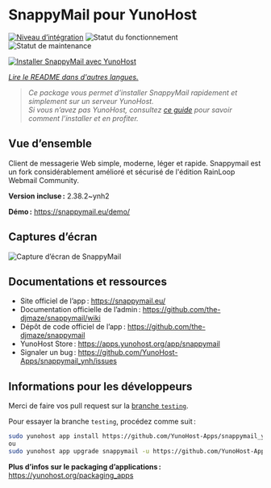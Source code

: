 <!--
Nota bene : ce README est automatiquement généré par <https://github.com/YunoHost/apps/tree/master/tools/readme_generator>
Il NE doit PAS être modifié à la main.
-->

# SnappyMail pour YunoHost

[![Niveau d’intégration](https://apps.yunohost.org/badge/integration/snappymail)](https://ci-apps.yunohost.org/ci/apps/snappymail/)
![Statut du fonctionnement](https://apps.yunohost.org/badge/state/snappymail)
![Statut de maintenance](https://apps.yunohost.org/badge/maintained/snappymail)

[![Installer SnappyMail avec YunoHost](https://install-app.yunohost.org/install-with-yunohost.svg)](https://install-app.yunohost.org/?app=snappymail)

*[Lire le README dans d'autres langues.](./ALL_README.md)*

> *Ce package vous permet d’installer SnappyMail rapidement et simplement sur un serveur YunoHost.*  
> *Si vous n’avez pas YunoHost, consultez [ce guide](https://yunohost.org/install) pour savoir comment l’installer et en profiter.*

## Vue d’ensemble

Client de messagerie Web simple, moderne, léger et rapide. Snappymail est un fork considérablement amélioré et sécurisé de l'édition RainLoop Webmail Community.

**Version incluse :** 2.38.2~ynh2

**Démo :** <https://snappymail.eu/demo/>

## Captures d’écran

![Capture d’écran de SnappyMail](./doc/screenshots/screenshot.png)

## Documentations et ressources

- Site officiel de l’app : <https://snappymail.eu/>
- Documentation officielle de l’admin : <https://github.com/the-djmaze/snappymail/wiki>
- Dépôt de code officiel de l’app : <https://github.com/the-djmaze/snappymail>
- YunoHost Store : <https://apps.yunohost.org/app/snappymail>
- Signaler un bug : <https://github.com/YunoHost-Apps/snappymail_ynh/issues>

## Informations pour les développeurs

Merci de faire vos pull request sur la [branche `testing`](https://github.com/YunoHost-Apps/snappymail_ynh/tree/testing).

Pour essayer la branche `testing`, procédez comme suit :

```bash
sudo yunohost app install https://github.com/YunoHost-Apps/snappymail_ynh/tree/testing --debug
ou
sudo yunohost app upgrade snappymail -u https://github.com/YunoHost-Apps/snappymail_ynh/tree/testing --debug
```

**Plus d’infos sur le packaging d’applications :** <https://yunohost.org/packaging_apps>
